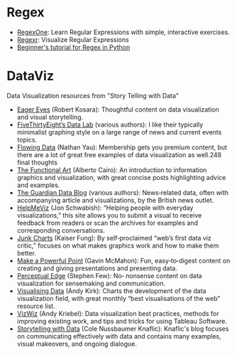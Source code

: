 # Regex
* [RegexOne](https://regexone.com/): Learn Regular Expressions with simple, interactive exercises.
* [Regexr](https://regexr.com/): Visualize Regular Expressions
* [Beginner's tutorial for Regex in Python](https://www.analyticsvidhya.com/blog/2015/06/regular-expression-python/)

# DataViz
Data Visualization resources from "Story Telling with Data"

* [Eager Eyes](https://eagereyes.org) (Robert Kosara): Thoughtful content on data visualization and visual storytelling.
* [FiveThirtyEight’s Data Lab](https://fivethirtyeight.com/datalab) (various authors): I like their typically minimalist graphing style on a large range of news and current events topics.
* [Flowing Data](https://flowingdata.com) (Nathan Yau): Membership gets you premium content, but there are a lot of great free examples of data visualization as well.248 final thoughts
* [The Functional Art](https://thefunctionalart.com) (Alberto Cairo): An introduction to information graphics and visualization, with great concise posts highlighting advice and examples.
* [The Guardian Data Blog](https://theguardian.com/data) (various authors): News‐related data, often with accompanying article and visualizations, by the British news outlet.
* [HelpMeViz](https://HelpMeViz.com) (Jon Schwabish): “Helping people with everyday visualizations,” this site allows you to submit a visual to receive feedback from readers or scan the archives for examples and corresponding conversations.
* [Junk Charts](https://junkcharts.typepad.com) (Kaiser Fung): By self‐proclaimed “web’s first data viz critic,” focuses on what makes graphics work and how to make them better.
* [Make a Powerful Point](https://makeapowerfulpoint.com) (Gavin McMahon): Fun, easy‐to‐digest content on creating and giving
presentations and presenting data.
* [Perceptual Edge](https://perceptualedge.com) (Stephen Few): No‐ nonsense content on data visualization for sensemaking and communication.
* [Visualising Data](https://visualisingdata.com) (Andy Kirk): Charts the development of the data visualization field, with great monthly “best visualisations of the web” resource list.
* [VizWiz](https://vizwiz.blogspot.com) (Andy Kriebel): Data visualization best practices, methods for improving existing work, and tips and tricks for using Tableau Software.
* [Storytelling with Data](https://storytellingwithdata.com) (Cole Nussbaumer Knaflic): Knaflic's blog focuses on communicating effectively with data and contains many examples, visual makeovers, and ongoing dialogue.

